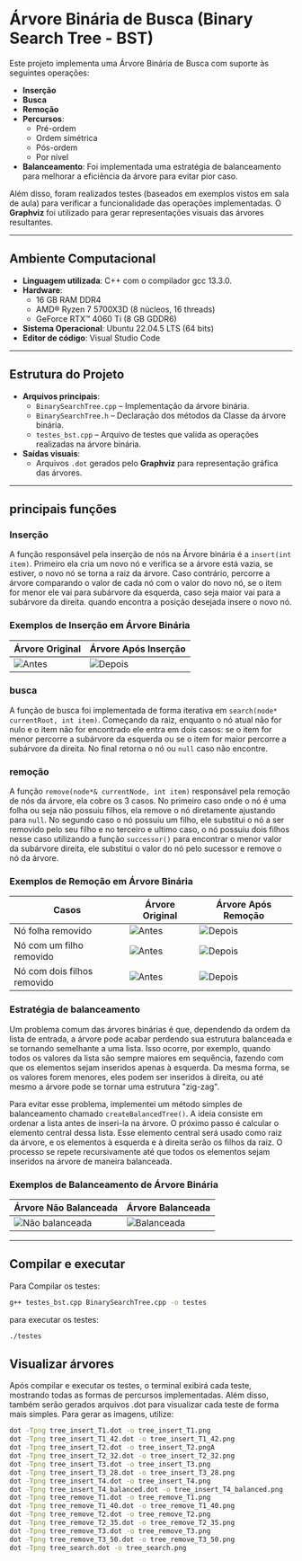 
# Árvore Binária de Busca (Binary Search Tree - BST)

Este projeto implementa uma Árvore Binária de Busca com suporte às seguintes operações:

- **Inserção**
- **Busca**
- **Remoção**
- **Percursos**:
  - Pré-ordem
  - Ordem simétrica 
  - Pós-ordem
  - Por nível
- **Balanceamento**: Foi implementada uma estratégia de balanceamento para melhorar a eficiência da árvore para evitar pior caso.

Além disso, foram realizados testes (baseados em exemplos vistos em sala de aula) para verificar a funcionalidade das operações implementadas. O **Graphviz** foi utilizado para gerar representações visuais das árvores resultantes.

---

## Ambiente Computacional

- **Linguagem utilizada**: C++ com o compilador gcc 13.3.0.
- **Hardware**:
  - 16 GB RAM DDR4
  - AMD® Ryzen 7 5700X3D (8 núcleos, 16 threads)
  - GeForce RTX™ 4060 Ti (8 GB GDDR6)
- **Sistema Operacional**: Ubuntu 22.04.5 LTS (64 bits)
- **Editor de código**: Visual Studio Code

---
## Estrutura do Projeto

- **Arquivos principais**:
  - `BinarySearchTree.cpp` – Implementação da árvore binária.
  - `BinarySearchTree.h` – Declaração dos métodos da Classe da árvore binária.
  - `testes_bst.cpp` – Arquivo de testes que valida as operações realizadas na árvore binária.
- **Saídas visuais**:
  - Arquivos `.dot` gerados pelo **Graphviz** para representação gráfica das árvores.

---

## principais funções 
### Inserção 
A função responsável pela inserção de nós na Árvore binária é a `insert(int item)`. Primeiro ela cria um novo nó e verifica se a árvore está vazia, se estiver, o novo nó se torna a raiz da árvore. Caso contrário, percorre a árvore comparando o valor de cada nó com o valor do novo nó, se o item for menor ele vai para subárvore da esquerda, caso seja maior vai para a subárvore da direita. quando encontra a posição desejada insere o novo nó.

### Exemplos de Inserção em Árvore Binária

| **Árvore Original**                | **Árvore Após Inserção**           |
|------------------------------------|------------------------------------|
| ![Antes](testes_imgs/tree_insert_T1.png) | ![Depois](testes_imgs/tree_insert_T1_42.png) |

### busca 

A função de busca foi implementada de forma iterativa em `search(node* currentRoot, int item)`. Começando da raiz, enquanto o nó atual não for nulo e o item não for encontrado ele entra em dois casos: se o item for menor percorre a subárvore da esquerda ou se o item for maior percorre a subárvore da direita. No final retorna o nó ou `null` caso não encontre.

### remoção

A função `remove(node*& currentNode, int item)` responsável pela remoção de nós da árvore, ela cobre os 3 casos. No primeiro caso onde o nó é uma folha ou seja não possuiu filhos, ela remove o nó diretamente ajustando para `null`. No segundo caso o nó possuiu um filho, ele substitui o nó a ser removido pelo seu filho e no terceiro e ultimo caso, o nó possuiu dois filhos nesse caso utilizando a função `successor()` para encontrar o menor valor da subárvore direita, ele substitui o valor do nó pelo sucessor e remove o nó da árvore.

### Exemplos de Remoção em Árvore Binária

|**Casos**                            | **Árvore Original**                | **Árvore Após Remoção**           |
|-------------------------------------|------------------------------------|------------------------------------|
| Nó folha removido                   | ![Antes](testes_imgs/tree_remove_T1.png)  | ![Depois](testes_imgs/tree_remove_T1_40.png) |
| Nó com um filho removido            | ![Antes](testes_imgs/tree_remove_T2.png)  | ![Depois](testes_imgs/tree_remove_T2_35.png) |
| Nó com dois filhos removido         | ![Antes](testes_imgs/tree_remove_T3.png)  | ![Depois](testes_imgs/tree_remove_T3_50.png) |

### Estratégia de balanceamento
Um problema comum das árvores binárias é que, dependendo da ordem da lista de entrada, a árvore pode acabar perdendo sua estrutura balanceada e se tornando semelhante a uma lista. Isso ocorre, por exemplo, quando todos os valores da lista são sempre maiores em sequência, fazendo com que os elementos sejam inseridos apenas à esquerda. Da mesma forma, se os valores forem menores, eles podem ser inseridos à direita, ou até mesmo a árvore pode se tornar uma estrutura "zig-zag".

Para evitar esse problema, implementei um método simples de balanceamento chamado `createBalancedTree()`. A ideia consiste em ordenar a lista antes de inseri-la na árvore. O próximo passo é calcular o elemento central dessa lista. Esse elemento central será usado como raiz da árvore, e os elementos à esquerda e à direita serão os filhos da raiz. O processo se repete recursivamente até que todos os elementos sejam inseridos na árvore de maneira balanceada.

### Exemplos de Balanceamento de Árvore Binária

| **Árvore Não Balanceada**          | **Árvore Balanceada**              |
|------------------------------------|------------------------------------|
| ![Não balanceada](testes_imgs/tree_insert_T4.png) | ![Balanceada](testes_imgs/tree_insert_T4_balanced.png) |

---

## Compilar e executar

Para Compilar os testes:

```bash
g++ testes_bst.cpp BinarySearchTree.cpp -o testes
```
para executar os testes: 
```bash
./testes
```
## Visualizar árvores

Após compilar e executar os testes, o terminal exibirá cada teste, mostrando todas as formas de percursos implementadas. Além disso, também serão gerados arquivos .dot para visualizar cada teste de forma mais simples. Para gerar as imagens, utilize:

```bash
dot -Tpng tree_insert_T1.dot -o tree_insert_T1.png
dot -Tpng tree_insert_T1_42.dot -o tree_insert_T1_42.png
dot -Tpng tree_insert_T2.dot -o tree_insert_T2.pngA
dot -Tpng tree_insert_T2_32.dot -o tree_insert_T2_32.png
dot -Tpng tree_insert_T3.dot -o tree_insert_T3.png
dot -Tpng tree_insert_T3_28.dot -o tree_insert_T3_28.png
dot -Tpng tree_insert_T4.dot -o tree_insert_T4.png
dot -Tpng tree_insert_T4_balanced.dot -o tree_insert_T4_balanced.png
dot -Tpng tree_remove_T1.dot -o tree_remove_T1.png
dot -Tpng tree_remove_T1_40.dot -o tree_remove_T1_40.png
dot -Tpng tree_remove_T2.dot -o tree_remove_T2.png
dot -Tpng tree_remove_T2_35.dot -o tree_remove_T2_35.png
dot -Tpng tree_remove_T3.dot -o tree_remove_T3.png
dot -Tpng tree_remove_T3_50.dot -o tree_remove_T3_50.png
dot -Tpng tree_search.dot -o tree_search.png
```

